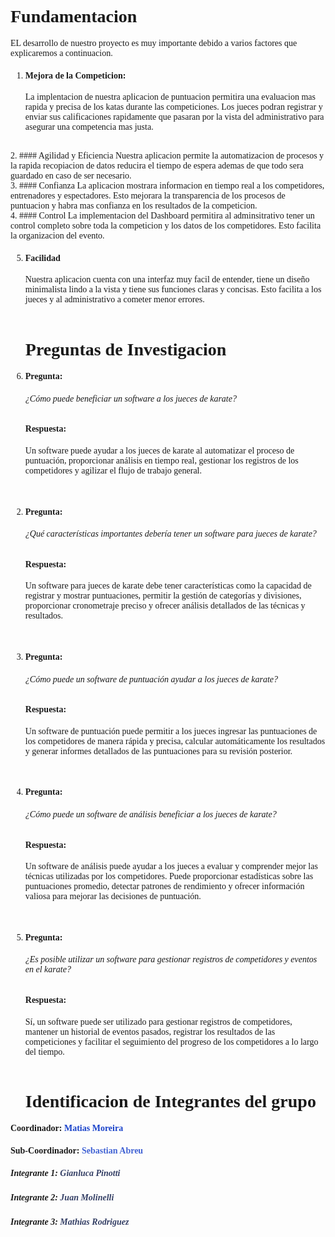 <div style="font-family: Poppins;">

# Fundamentacion
EL desarrollo de nuestro proyecto es muy importante debido a varios factores que explicaremos a continuacion.

1. #### Mejora de la Competicion:
    La implentacion de nuestra aplicacion de puntuacion permitira una evaluacion mas rapida y precisa de los katas durante las competiciones. Los jueces podran registrar y enviar sus calificaciones rapidamente que pasaran por la vista del administrativo para asegurar una competencia mas justa.
<br>
2. #### Agilidad y Eficiencia
    Nuestra aplicacion permite la automatizacion de procesos y la rapida recopiacion de datos reducira el tiempo de espera ademas de que todo sera guardado en caso de ser necesario.
<br>
3. #### Confianza
    La aplicacion mostrara informacion en tiempo real a los competidores, entrenadores y espectadores. Esto mejorara la transparencia de los procesos de puntuacion y habra mas confianza en los resultados de la competicion.
<br>
4. #### Control
   La implementacion del Dashboard permitira al adminsitrativo tener un control completo sobre toda la competicion y los datos de los competidores. Esto facilita la organizacion del evento.

5. #### Facilidad
   Nuestra aplicacion cuenta con una interfaz muy facil de entender, tiene un diseño minimalista lindo a la vista y tiene sus funciones claras y concisas. Esto facilita a los jueces y al administrativo a cometer menor errores. 
   <br><br>
   # Preguntas de Investigacion

1. #### Pregunta: 
    ###### ¿Cómo puede beneficiar un software a los jueces de karate?
    #### Respuesta:
    Un software puede ayudar a los jueces de karate al automatizar el proceso de puntuación, proporcionar análisis en tiempo real, gestionar los registros de los competidores y agilizar el flujo de trabajo general.
<br>

2. #### Pregunta:
    ###### ¿Qué características importantes debería tener un software para jueces de karate?
    #### Respuesta:
    Un software para jueces de karate debe tener características como la capacidad de registrar y mostrar puntuaciones, permitir la gestión de categorías y divisiones, proporcionar cronometraje preciso y ofrecer análisis detallados de las técnicas y resultados.
<br>

3. #### Pregunta:
    ###### ¿Cómo puede un software de puntuación ayudar a los jueces de karate?
    #### Respuesta: 
    Un software de puntuación puede permitir a los jueces ingresar las puntuaciones de los competidores de manera rápida y precisa, calcular automáticamente los resultados y generar informes detallados de las puntuaciones para su revisión posterior.
<br>

4. #### Pregunta:
    ###### ¿Cómo puede un software de análisis beneficiar a los jueces de karate?
    #### Respuesta: 
    Un software de análisis puede ayudar a los jueces a evaluar y comprender mejor las técnicas utilizadas por los competidores. Puede proporcionar estadísticas sobre las puntuaciones promedio, detectar patrones de rendimiento y ofrecer información valiosa para mejorar las decisiones de puntuación.
<br>

5. #### Pregunta: 
    ###### ¿Es posible utilizar un software para gestionar registros de competidores y eventos en el karate?
    #### Respuesta: 
    Sí, un software puede ser utilizado para gestionar registros de competidores, mantener un historial de eventos pasados, registrar los resultados de las competiciones y facilitar el seguimiento del progreso de los competidores a lo largo del tiempo.
    <br><br>
    # Identificacion de Integrantes del grupo

#### Coordinador: <span style="color: #1942ca;">Matias Moreira</span>
#### Sub-Coordinador: <span style="color: #4062d4;">Sebastian Abreu</span>
##### Integrante 1: <span style="color: #343f65;">Gianluca Pinotti</span>
##### Integrante 2: <span style="color: #343f65;">Juan Molinelli</span>
##### Integrante 3: <span style="color: #343f65;">Mathias Rodriguez</span>

